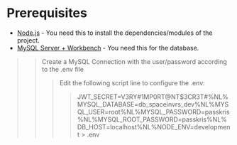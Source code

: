 # Prerequisites
* [Node.js](https://nodejs.org/en/download/) - You need this to install the dependencies/modules of the project.
* [MySQL Server + Workbench](https://www.mysql.com/downloads/) - You need this for the database.
>> Create a MySQL Connection with the user/password according to the .env file
>>> Edit the following script line to configure the .env:
>>>>JWT_SECRET=V3RY#1MP0RT@NT$3CR3T#%NL%MYSQL_DATABASE=db_spaceinvrs_dev%NL%MYSQL_USER=root%NL%MYSQL_PASSWORD=passkris%NL%MYSQL_ROOT_PASSWORD=passkris%NL%DB_HOST=localhost%NL%NODE_ENV=development > .env


